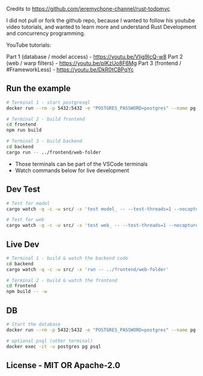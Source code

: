 Credits to
https://github.com/jeremychone-channel/rust-todomvc


I did not pull or fork the github repo, because I wanted to follow his youtube video tutorials, and wanted to learn more and understand Rust Development and concurrency programming.

YouTube tutorials:

Part 1 (database / model access) - https://youtu.be/VIig9IcQ-w8
Part 2 (web / warp filters) - https://youtu.be/plKzUo8F6Mg
Part 3 (frontend / #FrameworkLess) - https://youtu.be/DkR0tCBPqYc



## Run the example

```sh
# Terminal 1 - start postgresql
docker run --rm -p 5432:5432 -e "POSTGRES_PASSWORD=postgres" --name pg postgres:14

# Terminal 2 - build frontend
cd frontend
npm run build

# Terminal 3 - build backend
cd backend
cargo run -- ../frontend/web-folder
```

- Those terminals can be part of the VSCode terminals
- Watch commands below for live development

## Dev Test 

```sh
# Test for model
cargo watch -q -c -w src/ -x 'test model_ -- --test-threads=1 --nocapture'

# Test for web
cargo watch -q -c -w src/ -x 'test web_ -- --test-threads=1 --nocapture'
```

## Live Dev

```sh
# Terminal 1 - build & watch the backend code
cd backend
cargo watch -q -c -w src/ -x 'run -- ../frontend/web-folder'

# Terminal 2 - build & watch the frontend
cd frontend
npm build -- -w
```

## DB

```sh
# Start the database
docker run --rm -p 5432:5432 -e "POSTGRES_PASSWORD=postgres" --name pg postgres:14

# optional psql (other terminal) 
docker exec -it -u postgres pg psql
```

## License - MIT OR Apache-2.0